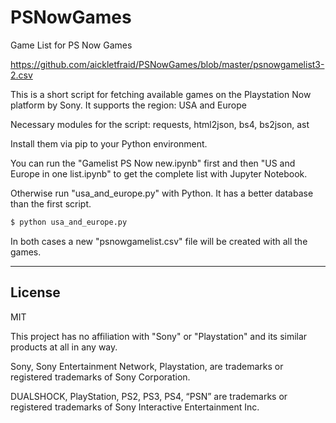 # PSNowGames
Game List for PS Now Games

https://github.com/aickletfraid/PSNowGames/blob/master/psnowgamelist3-2.csv

This is a short script for fetching available games on the Playstation Now platform by Sony.
It supports the region: USA and Europe


Necessary modules for the script: requests, html2json, bs4, bs2json, ast

Install them via pip to your Python environment.

You can run the "Gamelist PS Now new.ipynb" first and then "US and Europe in one list.ipynb" to get the complete list with Jupyter Notebook.

Otherwise run "usa_and_europe.py" with Python. It has a better database than the first script.
```sh
$ python usa_and_europe.py
```

In both cases a new "psnowgamelist.csv" file will be created with all the games.

------------------------

License
----

MIT

This project has no affiliation with "Sony" or "Playstation" and its similar products at all in any way.

Sony, Sony Entertainment Network, Playstation,  are trademarks or registered trademarks of Sony Corporation.

DUALSHOCK, PlayStation, PS2, PS3, PS4, “PSN”  are trademarks or registered trademarks of Sony Interactive Entertainment Inc.
